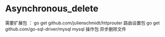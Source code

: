 # Asynchronous_delete
需要扩展包 ： go get github.com/julienschmidt/httprouter 路由设置包
            go get github.com/go-sql-driver/mysql  mysql 操作包
异步删除文件
